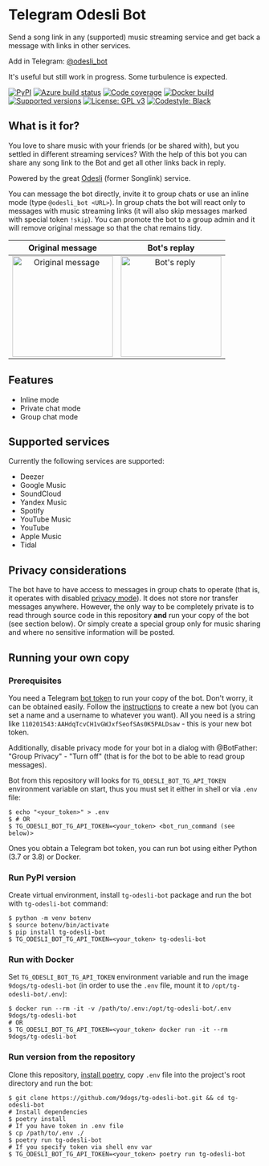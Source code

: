 # Telegram Odesli Bot

Send a song link in any (supported) music streaming service and get back
a message with links in other services.

Add in Telegram: [@odesli\_bot](https://t.me/odesli_bot)

It's useful but still work in progress. Some turbulence is expected.

[![PyPI](https://img.shields.io/pypi/v/tg-odesli-bot?color=blue)](https://pypi.org/project/tg-odesli-bot/)
[![Azure build status](https://dev.azure.com/9dogs/tg-odesli-bot/_apis/build/status/9dogs.tg-odesli-bot?branchName=master)](https://github.com/9dogs/tg-odesli-bot)
[![Code coverage](https://codecov.io/gh/9dogs/tg-odesli-bot/branch/master/graph/badge.svg?token=3nWZWJ3Bl3)](https://codecov.io/gh/9dogs/tg-odesli-bot)
[![Docker build](https://img.shields.io/docker/cloud/automated/9dogs/tg-odesli-bot)](https://hub.docker.com/r/9dogs/tg-odesli-bot)
[![Supported versions](https://img.shields.io/badge/python-3.7%20%7C%203.8-blue)](https://github.com/9dogs/tg-odesli-bot)
[![License: GPL v3](https://img.shields.io/badge/License-GPLv3-blue.svg)](https://www.gnu.org/licenses/gpl-3.0)
[![Codestyle: Black](https://img.shields.io/badge/code%20style-black-000000.svg)](https://github.com/psf/black)

## What is it for?

You love to share music with your friends (or be shared with), but you
settled in different streaming services? With the help of this bot you
can share any song link to the Bot and get all other links back in
reply.

Powered by the great [Odesli](https://odesli.co/) (former Songlink) service.

You can message the bot directly, invite it to group chats or use an inline
mode (type `@odesli_bot <URL>`). In group chats the bot will react only to
messages with music streaming links (it will also skip messages marked with
special token `!skip`). You can promote the bot to a group admin and it
will remove original message so that the chat remains tidy.

Original message           |  Bot's replay
:-------------------------:|:-------------------------:
<img alt="Original message" title="Original message" src="https://user-images.githubusercontent.com/432235/67324149-0a2b2580-f51c-11e9-8ce2-033cdf2d6628.png" height="200px">  | <img alt="Bot's reply" title="Bot's reply" src="https://user-images.githubusercontent.com/432235/67324159-0dbeac80-f51c-11e9-834a-7d4831a661d8.png" height="200px">

## Features

- Inline mode
- Private chat mode
- Group chat mode

## Supported services

Currently the following services are supported:

  - Deezer
  - Google Music
  - SoundCloud
  - Yandex Music
  - Spotify
  - YouTube Music
  - YouTube
  - Apple Music
  - Tidal

## Privacy considerations

The bot have to have access to messages in group chats to operate (that
is, it operates with disabled [privacy
mode](https://core.telegram.org/bots#privacy-mode)). It does not store
nor transfer messages anywhere. However, the only way to be completely
private is to read through source code in this repository **and** run
your copy of the bot (see section below). Or simply create a special
group only for music sharing and where no sensitive information will be
posted.

## Running your own copy

### Prerequisites

You need a Telegram [bot
token](https://core.telegram.org/bots/api#authorizing-your-bot) to run
your copy of the bot. Don't worry, it can be obtained easily. Follow the
[instructions](https://core.telegram.org/bots#6-botfather) to create a
new bot (you can set a name and a username to whatever you want). All you
need is a string like `110201543:AAHdqTcvCH1vGWJxfSeofSAs0K5PALDsaw` -
this is your new bot token.

Additionally, disable privacy mode for your bot in a dialog with
@BotFather: "Group Privacy" - "Turn off" (that is for the bot to be able
to read group messages).

Bot from this repository will looks for `TG_ODESLI_BOT_TG_API_TOKEN`
environment variable on start, thus you must set it either in shell or
via `.env` file:

```console
$ echo "<your_token>" > .env
$ # OR
$ TG_ODESLI_BOT_TG_API_TOKEN=<your_token> <bot_run_command (see below)>
```

Ones you obtain a Telegram bot token, you can run bot using either Python
(3.7 or 3.8) or Docker.

### Run PyPI version

Create virtual environment, install `tg-odesli-bot` package and run the bot
with `tg-odesli-bot` command:

```console
$ python -m venv botenv
$ source botenv/bin/activate
$ pip install tg-odesli-bot
$ TG_ODESLI_BOT_TG_API_TOKEN=<your_token> tg-odesli-bot
```

### Run with Docker

Set `TG_ODESLI_BOT_TG_API_TOKEN` environment variable and run the image
`9dogs/tg-odesli-bot` (in order to use the `.env` file, mount it to
`/opt/tg-odesli-bot/.env`):

```console
$ docker run --rm -it -v /path/to/.env:/opt/tg-odesli-bot/.env 9dogs/tg-odesli-bot
# OR
$ TG_ODESLI_BOT_TG_API_TOKEN=<your_token> docker run -it --rm 9dogs/tg-odesli-bot
```


### Run version from the repository

Clone this repository, [install
poetry](https://python-poetry.org/docs/#installation), copy `.env` file
into the project's root directory and run the bot:

```console
$ git clone https://github.com/9dogs/tg-odesli-bot.git && cd tg-odesli-bot
# Install dependencies
$ poetry install
# If you have token in .env file
$ cp /path/to/.env ./
$ poetry run tg-odesli-bot
# If you specify token via shell env var
$ TG_ODESLI_BOT_TG_API_TOKEN=<your_token> poetry run tg-odesli-bot
```
